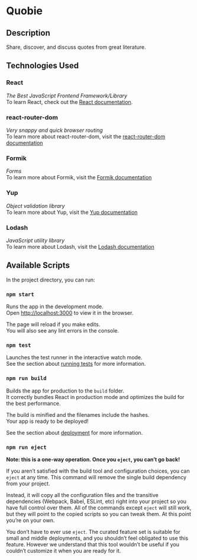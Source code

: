 # Quobie

## Description
Share, discover, and discuss quotes from great literature.

## Technologies Used

### React
_The Best JavaScript Frontend Framework/Library_<br>
To learn React, check out the [React documentation](https://reactjs.org/).

### react-router-dom
_Very snappy and quick browser routing_<br>
To learn more about react-router-dom, visit the [react-router-dom documentation](https://reacttraining.com/react-router/web/guides/quick-start)

### Formik
_Forms_<br>
To learn more about Formik, visit the [Formik documentation](https://jaredpalmer.com/formik/)

### Yup
_Object validation library_<br>
To learn more about Yup, visit the [Yup documentation](https://github.com/jquense/yup)

### Lodash
_JavaScript utility library_<br>
To learn more about Lodash, visit the [Lodash documentation](https://lodash.com/)

## Available Scripts

In the project directory, you can run:

### `npm start`

Runs the app in the development mode.<br>
Open [http://localhost:3000](http://localhost:3000) to view it in the browser.

The page will reload if you make edits.<br>
You will also see any lint errors in the console.

### `npm test`

Launches the test runner in the interactive watch mode.<br>
See the section about [running tests](https://facebook.github.io/create-react-app/docs/running-tests) for more information.

### `npm run build`

Builds the app for production to the `build` folder.<br>
It correctly bundles React in production mode and optimizes the build for the best performance.

The build is minified and the filenames include the hashes.<br>
Your app is ready to be deployed!

See the section about [deployment](https://facebook.github.io/create-react-app/docs/deployment) for more information.

### `npm run eject`

**Note: this is a one-way operation. Once you `eject`, you can’t go back!**

If you aren’t satisfied with the build tool and configuration choices, you can `eject` at any time. This command will remove the single build dependency from your project.

Instead, it will copy all the configuration files and the transitive dependencies (Webpack, Babel, ESLint, etc) right into your project so you have full control over them. All of the commands except `eject` will still work, but they will point to the copied scripts so you can tweak them. At this point you’re on your own.

You don’t have to ever use `eject`. The curated feature set is suitable for small and middle deployments, and you shouldn’t feel obligated to use this feature. However we understand that this tool wouldn’t be useful if you couldn’t customize it when you are ready for it.
